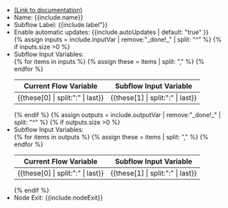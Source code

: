 <ul>
<li><a href="https://help.webex.com/en-us/article/n5595zd/Webex-Contact-Center-Setup-and-Administration-Guide#task-template_776a2728-e42a-4fa4-82ea-77c26198fd53" target="_blank">(Link to documentation)</a></li>
<li>Name: {{include.name}}</li>
<li>Subflow Label: {{include.label"}}</li>
<li>Enable automatic updates: {{include.autoUpdates | default: "true" }}</li>
{% assign inputs = include.inputVar | remove:"_done!_" | split: "^" %}
{% if inputs.size >0 %}
<li>Subflow Input Variables:</li>
     <table>
          <thread>
            <tr>
              <th style="text-align: center">Current Flow Variable</th>
              <th style="text-align: center">Subflow Input Variable</th>
            </tr>
          </thread>
          <tbody>
{% for items in inputs  %}
{% assign these = items | split: ","  %}
            <tr>
              <td style="text-align: center">{{these[0] | split:":" | last}}</td>
              <td style="text-align: center">{{these[1] | split:":" | last}}</td>
            </tr>
{% endfor %}
            </tbody>
    </table>
    {% endif %}
{% assign outputs = include.outputVar | remove:"_done!_" | split: "^" %}
{% if outputs.size >0 %}
<li>Subflow Input Variables:</li>
     <table>
          <thread>
            <tr>
              <th style="text-align: center">Current Flow Variable</th>
              <th style="text-align: center">Subflow Input Variable</th>
            </tr>
          </thread>
          <tbody>
{% for items in outputs  %}
{% assign these = items | split: ","  %}
            <tr>
              <td style="text-align: center">{{these[0] | split:":" | last}}</td>
              <td style="text-align: center">{{these[1] | split:":" | last}}</td>
            </tr>
{% endfor %}
            </tbody>
            </table> 
            {% endif %}
<li>Node Exit: {{include.nodeExit}}</li>
</ul>


